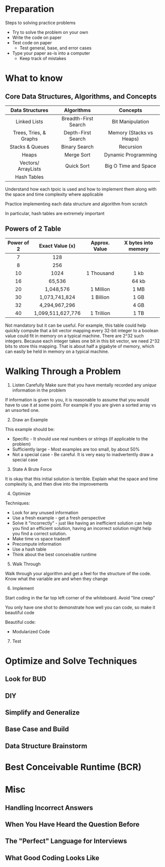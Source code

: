 # Preparation 

Steps to solving practice problems
* Try to solve the problem on your own 
* Write the code on paper 
* Test code on paper 
  * Test general, base, and error cases 
* Type your paper as-is into a computer 
  * Keep track of mistakes 

# What to know 

## Core Data Structures, Algorithms, and Concepts 
|     Data Structures    |      Algorithms      |         Concepts         |
|:----------------------:|:--------------------:|:------------------------:|
|      Linked Lists      | Breadth-First Search |     Bit Manipulation     |
| Trees, Tries, & Graphs |  Depth-First Search  | Memory (Stacks vs Heaps) |
|     Stacks & Queues    |     Binary Search    |         Recursion        |
|          Heaps         |      Merge Sort      |    Dynamic Programming   |
|   Vectors/ ArrayLists  |      Quick Sort      |   Big O Time and Space   |
|       Hash Tables      |                      |                          |

Understand how each tpoic is used and how to implement them along with the space and time complexity where applicable 

Practice implementing each data structure and algorithm from scratch 

In particular, hash tables are extremely important 

## Powers of 2 Table 

| Power of 2  |  Exact Value (x)  | Approx. Value  | X bytes into memory |
|:-----------:|:-----------------:|:--------------:|:-------------------:|
|      7      |        128        |                |                     |
|      8      |        256        |                |                     |
|      10     |        1024       |   1 Thousand   |         1 kb        |
|      16     |       65,536      |                |        64 kb        |
|      20     |     1,048,576     |    1 Million   |         1 MB        |
|      30     |   1,073,741,824   |    1 Billion   |         1 GB        |
|      32     |   4,294,967,296   |                |         4 GB        |
|      40     | 1,099,511,627,776 |   1 Trillion   |         1 TB        |

Not mandatory but it can be useful. For example, this table could help quickly compute that a bit vector mapping every 32-bit integer to a boolean value could fit in memory on a typical machine. There are 2^32 such integers. Because each integer takes one bit in this bit vector, we need 2^32 bits to store this mapping. That is about half a gigabyte of memory, which can easily be held in memory on a typical machine. 

# Walking Through a Problem 

1) Listen Carefully 
Make sure that you have mentally recorded any *unique* information in the problem

If information is given to you, it is reasonable to assume that you would have to use it at some point. For example if you are given a sorted array vs an unsorted one. 

2) Draw an Example 

This example should be:
* Specific - It should use real numbers or strings (if applicable to the problem)
* Sufficiently large - Most examples are too small, by about 50% 
* Not a special case - Be careful. It is very easy to inadvertently draw a special case 

3) State A Brute Force 

It is okay that this initial solution is terrible. Explain what the space and time complexity is, and then dive into the improvements 

4) Optimize 

Techniques: 
* Look for any unused information
* Use a fresh example - get a fresh perspective 
* Solve it "incorrectly" - just like having an inefficient solution can help you find an efficient solution, having an incorrect solution might help you find a correct solution. 
* Make time vs space tradeoff
* Precompute information 
* Use a hash table 
* Think about the best conceivable runtime 

5) Walk Through 

Walk through your algorithm and get a feel for the structure of the code. Know what the variable are and when they change 

6) Implement 

Start coding in the far top left corner of the whiteboard. Avoid "line creep"

You only have one shot to demonstrate how well you can code, so make it beautiful code 

Beautiful code: 
* Modularized Code 

7) Test

# Optimize and Solve Techniques

## Look for BUD

## DIY 

## Simplify and Generalize 

## Base Case and Build 

## Data Structure Brainstorm 

# Best Conceivable Runtime (BCR)

# Misc

## Handling Incorrect Answers 

## When You Have Heard the Question Before 

## The "Perfect" Language for Interviews 

## What Good Coding Looks Like 
